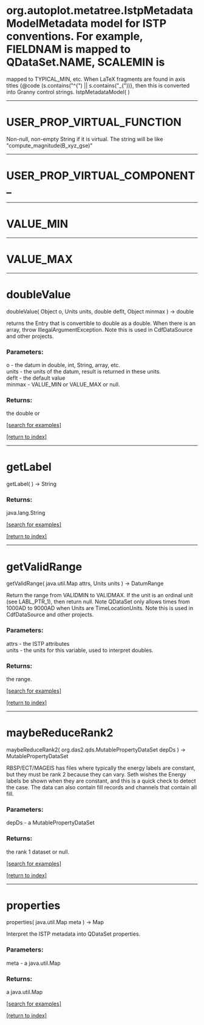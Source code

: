# org.autoplot.metatree.IstpMetadataModelMetadata model for ISTP conventions.  For example, FIELDNAM is mapped to QDataSet.NAME, SCALEMIN is 
 mapped to TYPICAL_MIN, etc.  When LaTeX fragments are found in axis titles 
 {@code (s.contains("^{") || s.contains("_{"))}, then this is converted 
 into Granny control strings.
IstpMetadataModel( )


***
<a name="USER_PROP_VIRTUAL_FUNCTION"></a>
# USER_PROP_VIRTUAL_FUNCTION

Non-null, non-empty String if it is virtual.  The string will be like "compute_magnitude(B_xyz_gse)"

***
<a name="USER_PROP_VIRTUAL_COMPONENT_"></a>
# USER_PROP_VIRTUAL_COMPONENT_



***
<a name="VALUE_MIN"></a>
# VALUE_MIN



***
<a name="VALUE_MAX"></a>
# VALUE_MAX



***
<a name="doubleValue"></a>
# doubleValue
doubleValue( Object o, Units units, double deflt, Object minmax ) &rarr; double

returns the Entry that is convertible to double as a double.
 When there is an array, throw IllegalArgumentException.
 Note this is used in CdfDataSource and other projects.

### Parameters:
o - the datum in double, int, String, array, etc.
<br>units - the units of the datum, result is returned in these units.
<br>deflt - the default value
<br>minmax - VALUE_MIN or VALUE_MAX or null.

### Returns:
the double or

<a href="https://github.com/autoplot/dev/search?q=doubleValue&unscoped_q=doubleValue">[search for examples]</a>

<a href="https://github.com/autoplot/documentation/blob/master/javadoc/index-all.md">[return to index]</a>

***
<a name="getLabel"></a>
# getLabel
getLabel(  ) &rarr; String



### Returns:
java.lang.String


<a href="https://github.com/autoplot/dev/search?q=getLabel&unscoped_q=getLabel">[search for examples]</a>

<a href="https://github.com/autoplot/documentation/blob/master/javadoc/index-all.md">[return to index]</a>

***
<a name="getValidRange"></a>
# getValidRange
getValidRange( java.util.Map attrs, Units units ) &rarr; DatumRange

Return the range from VALIDMIN to VALIDMAX.  If the unit is an ordinal unit (see LABL_PTR_1), then return null.
 Note QDataSet only allows times from 1000AD to 9000AD when Units are TimeLocationUnits.
 Note this is used in CdfDataSource and other projects.

### Parameters:
attrs - the ISTP attributes
<br>units - the units for this variable, used to interpret doubles.

### Returns:
the range.

<a href="https://github.com/autoplot/dev/search?q=getValidRange&unscoped_q=getValidRange">[search for examples]</a>

<a href="https://github.com/autoplot/documentation/blob/master/javadoc/index-all.md">[return to index]</a>

***
<a name="maybeReduceRank2"></a>
# maybeReduceRank2
maybeReduceRank2( org.das2.qds.MutablePropertyDataSet depDs ) &rarr; MutablePropertyDataSet

RBSP/ECT/MAGEIS has files where typically the energy labels are
 constant, but they must be rank 2 because they can vary.  Seth 
 wishes the Energy labels be shown when they are constant, and this 
 is a quick check to detect the case.  The data can also contain
 fill records and channels that contain all fill.

### Parameters:
depDs - a MutablePropertyDataSet

### Returns:
the rank 1 dataset or null.

<a href="https://github.com/autoplot/dev/search?q=maybeReduceRank2&unscoped_q=maybeReduceRank2">[search for examples]</a>

<a href="https://github.com/autoplot/documentation/blob/master/javadoc/index-all.md">[return to index]</a>

***
<a name="properties"></a>
# properties
properties( java.util.Map meta ) &rarr; Map

Interpret the ISTP metadata into QDataSet properties.

### Parameters:
meta - a java.util.Map

### Returns:
a java.util.Map


<a href="https://github.com/autoplot/dev/search?q=properties&unscoped_q=properties">[search for examples]</a>

<a href="https://github.com/autoplot/documentation/blob/master/javadoc/index-all.md">[return to index]</a>

